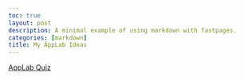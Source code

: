 ```yaml
---
toc: true
layout: post
description: A minimal example of using markdown with fastpages.
categories: [markdown]
title: My AppLab Ideas
---
```


[AppLab Quiz](https://studio.code.org/projects/applab/0GajejrIcQnZEY_5WX8TrwFF4vNIg-7P6ApgFWzN3w0)